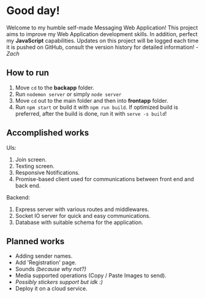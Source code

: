 # Good day!

Welcome to my humble self-made Messaging Web Application! This project aims to improve my Web Application development skills. In addition, perfect my **JavaScript** capabilities. Updates on this project will be logged each time it is pushed on GitHub, consult the version history for detailed information! *-Zach*

## How to run

1. Move `cd` to the **backapp** folder. 
2. Run `nodemon server` or simply `node server`
3. Move `cd` out to the main folder and then into **frontapp** folder.
4. Run `npm start` or build it with `npm run build`. If optimized build is preferred, after the build is done, run it with `serve -s build`!

## Accomplished works
UIs:
<ol>
  <li>Join screen.
  <li>Texting screen.
  <li>Responsive Notifications.
  <li>Promise-based client used for communications between front end and back end.
</ol>

Backend:
<ol>
  <li>Express server with various routes and middlewares.
  <li>Socket IO server for quick and easy communications.
  <li>Database with suitable schema for the application.
</ol>

## Planned works
- Adding sender names.
- Add 'Registration' page.
- Sounds *(because why not?)*
- Media supported operations (Copy / Paste Images to send).
- *Possibly stickers support but idk :)*
- Deploy it on a cloud service.
